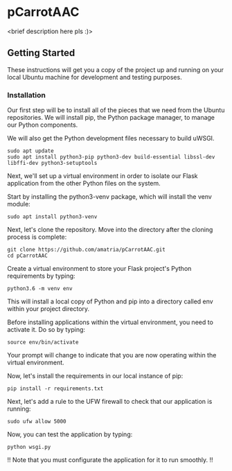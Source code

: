 # pCarrotAAC
<brief description here pls :)>

## Getting Started
These instructions will get you a copy of the project up and running on your local Ubuntu machine for development and testing purposes.

### Installation
Our first step will be to install all of the pieces that we need from the Ubuntu repositories. We will install pip, the Python package manager, to manage our Python components.

We will also get the Python development files necessary to build uWSGI.
```
sudo apt update
sudo apt install python3-pip python3-dev build-essential libssl-dev libffi-dev python3-setuptools
```
Next, we'll set up a virtual environment in order to isolate our Flask application from the other Python files on the system.

Start by installing the python3-venv package, which will install the venv module:
```
sudo apt install python3-venv
```
Next, let's clone the repository. Move into the directory after the cloning process is complete:
```
git clone https://github.com/amatria/pCarrotAAC.git
cd pCarrotAAC
```
Create a virtual environment to store your Flask project's Python requirements by typing:
```
python3.6 -m venv env
```
This will install a local copy of Python and pip into a directory called env within your project directory.

Before installing applications within the virtual environment, you need to activate it. Do so by typing:
```
source env/bin/activate
```
Your prompt will change to indicate that you are now operating within the virtual environment.

Now, let's install the requirements in our local instance of pip:
```
pip install -r requirements.txt
```
Next, let's add a rule to the UFW firewall to check that our application is running:
```
sudo ufw allow 5000
```
Now, you can test the application by typing:
```
python wsgi.py
```
!! Note that you must configurate the application for it to run smoothly. !!
